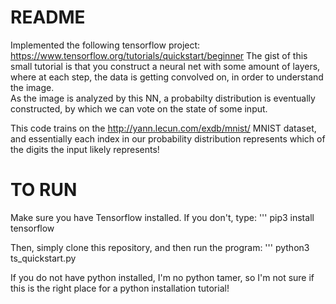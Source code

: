 # README
Implemented the following tensorflow project: https://www.tensorflow.org/tutorials/quickstart/beginner
The gist of this small tutorial is that you construct a neural net with some amount of layers, where
at each step, the data is getting convolved on, in order to understand the image.  
As the image is analyzed by this NN, a probabilty distribution is eventually constructed,
by which we can vote on the state of some input.  

This code trains on the http://yann.lecun.com/exdb/mnist/ MNIST dataset, and essentially each 
index in our probability distribution represents which of the digits the input likely represents!

# TO RUN
Make sure you have Tensorflow installed.  If you don't, type:
''' pip3 install tensorflow

Then, simply clone this repository, and then run the program:
''' python3 ts_quickstart.py

If you do not have python installed, I'm no python tamer, so I'm not sure if this is the right place
for a python installation tutorial!  